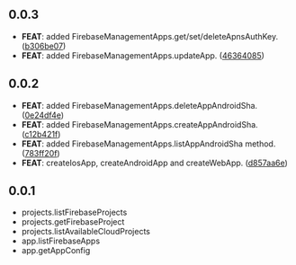 ## 0.0.3

 - **FEAT**: added FirebaseManagementApps.get/set/deleteApnsAuthKey. ([b306be07](https://github.com/appsup-dart/firebase_management/commit/b306be078d9e55bd5931fd996fbc3d1a83e5adb5))
 - **FEAT**: added FirebaseManagementApps.updateApp. ([46364085](https://github.com/appsup-dart/firebase_management/commit/4636408539894f9db02b997ac2a9833ea0c4efe4))

## 0.0.2

 - **FEAT**: added FirebaseManagementApps.deleteAppAndroidSha. ([0e24df4e](https://github.com/appsup-dart/firebase_management/commit/0e24df4eb19cbd189eedbc818ebf5a3b5558d03c))
 - **FEAT**: added FirebaseManagementApps.createAppAndroidSha. ([c12b421f](https://github.com/appsup-dart/firebase_management/commit/c12b421f9e560edfe25e1f00445441e6009f74ec))
 - **FEAT**: added FirebaseManagementApps.listAppAndroidSha method. ([783ff20f](https://github.com/appsup-dart/firebase_management/commit/783ff20f34a6daa90d3c0e47fd5e81a16a73e768))
 - **FEAT**: createIosApp, createAndroidApp and createWebApp. ([d857aa6e](https://github.com/appsup-dart/firebase_management/commit/d857aa6e7ecd17094a3affe3ed1813a7223f6da7))

## 0.0.1

- projects.listFirebaseProjects
- projects.getFirebaseProject
- projects.listAvailableCloudProjects
- app.listFirebaseApps
- app.getAppConfig
